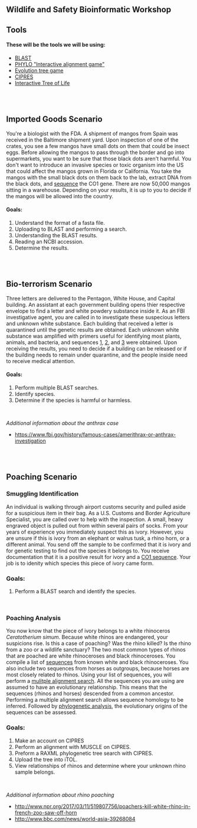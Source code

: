 ## Wildlife and Safety Bioinformatic Workshop


## Tools
#### These will be the tools we will be using:

* [BLAST](https://blast.ncbi.nlm.nih.gov/Blast.cgi?PAGE_TYPE=BlastSearch)
* [PHYLO "Interactive alignment game"](http://phylo.cs.mcgill.ca "Interactive alignment game")
* [Evolution tree game](http://tidal.northwestern.edu/blog/bat/#level1)
* [CIPRES](http://www.phylo.org)
* [Interactive Tree of Life](https://itol.embl.de)
<!--* [Phylotastic!](http://phylo.cs.nmsu.edu:3000)-->
<br><br>

## Imported Goods Scenario

You're a biologist with the FDA. A shipment of mangos from Spain was received in the Baltimore shipment yard. Upon inspection of one of the crates, you see a few mangos have small dots on them that could be insect eggs. Before allowing the mangos to pass through the border and go into supermarkets, you want to be sure that those black dots aren't harmful. You don't want to introduce an invasive species or toxic organism into the US that could affect the mangos grown in Florida or California. You take the mangos with the small black dots on them back to the lab, extract DNA from the black dots, and [sequence](https://github.com/gwcbi/Bioinformatic_workshops/blob/master/sample_1.fasta) the CO1 gene. There are now 50,000 mangos sitting in a warehouse. Depending on your results, it is up to you to decide if the mangos will be allowed into the country.

#### Goals: 
1. Understand the format of a fasta file.
2. Uploading to BLAST and performing a search.
3. Understanding the BLAST results.
4. Reading an NCBI accession.
5. Determine the results.

<!--Results: fruit fly-->
<br><br>

## Bio-terrorism Scenario 

Three letters are delivered to the Pentagon, White House, and Capital building. An assistant at each government building opens thier respective envelope to find a letter and white powdery substance inside it. As an FBI investigative agent, you are called in to investigate these suspecious letters and unknown white substance. Each building that received a letter is quarantined until the genetic results are obtained. Each unknown white substance was amplified with primers useful for identifying most plants, animals, and bacteria, and sequences [1](https://github.com/gwcbi/Bioinformatic_workshops/blob/master/sample_2a.fasta), [2](https://github.com/gwcbi/Bioinformatic_workshops/blob/master/sample_2b.fasta), and [3](https://github.com/gwcbi/Bioinformatic_workshops/blob/master/sample_2c.fasta) were obtained. Upon receiving the results, you need to decide if a building can be released or if the building needs to remain under quarantine, and the people inside need to receive medical attention.


#### Goals: 
1. Perform multiple BLAST searches.
2. Identify species.
3. Determine if the species is harmful or harmless.

<br>

*Additional information about the anthrax case*
* https://www.fbi.gov/history/famous-cases/amerithrax-or-anthrax-investigation

<!--Results: wheat flour, rice flour, Bacillus anthracis 16s partial sequence-->
<br><br>

## Poaching Scenario
### Smuggling Identification

An individual is walking through airport customs security and pulled aside for a suspicious item in their bag. As a U.S. Customs and Border Agriculture Specialist, you are called over to help with the inspection. A small, heavy engraved object is pulled out from within several pairs of socks. From your years of experience you immediately suspect this as ivory. However, you are unsure if this is ivory from an elephant or walrus tusk, a rhino horn, or a different animal. You send off the sample to be confirmed that it is ivory and for genetic testing to find out the species it belongs to. You receive documentation that it is a positive result for ivory and a [CO1 sequence](https://github.com/gwcbi/Bioinformatic_workshops/blob/master/sample_3.fasta). Your job is to idenity which species this piece of ivory came form. 

### Goals:
1. Perform a BLAST search and identify the species.

<br>

### Poaching Analysis

You now know that the piece of ivory belongs to a white rhinoceros *Ceratotherium simum*. Because white rhinos are endangered, your suspicions rise. Is this a case of poaching? Was the rhino killed? Is the rhino from a zoo or a wildlife sanctuary? The two most common types of rhinos that are poached are white rhinoceroses and black rhinoceroses. You compile a list of [sequences](https://github.com/gwcbi/Bioinformatic_workshops/blob/master/part_3_sequences.fasta) from known white and black rhinoceroses. You also include two sequences from horses as outgroups, because horses are most closely related to rhinos. Using your list of sequences, you will perform a [mulitple alignment search](https://github.com/gwcbi/Bioinformatic_workshops/blob/master/part_3_alignment.phy). All the sequences you are using are assumed to have an evolutionary relationship. This means that the sequences (rhinos and horses) descended from a common ancestor. Performing a multiple alignment search allows sequence homology to be inferred. Followed by [phylogenetic analysis](https://github.com/gwcbi/Bioinformatic_workshops/blob/master/part_3_tree.tre), the evolutionary origins of the sequences can be assessed.

### Goals:
1. Make an account on CIPRES
2. Perform an alignment with MUSCLE on CIPRES.
3. Preform a RAXML phylogenetic tree search with CIPRES.
4. Upload the tree into iTOL.
5. View relationships of rhinos and determine where your unknown rhino sample belongs.

<!--Results: sample belongs to the French Zoo population-->

<br>

*Additional information about rhino poaching*
* http://www.npr.org/2017/03/11/519807756/poachers-kill-white-rhino-in-french-zoo-saw-off-horn
* http://www.bbc.com/news/world-asia-39268084
